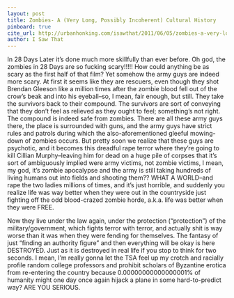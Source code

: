 ```yaml
---
layout: post
title: Zombies- A (Very Long, Possibly Incoherent) Cultural History
pinboard: true
cite_url: http://urbanhonking.com/isawthat/2011/06/05/zombies-a-very-long-possibly-incoherent-cultural-history/
author: I Saw That
---
```

In 28 Days Later it’s done much more skillfully than ever before. Oh god, the zombies in 28 Days are so fucking scary!!!!! How could anything be as scary as the first half of that film? Yet somehow the army guys are indeed more scary. At first it seems like they are rescuers, even though they shot Brendan Gleeson like a million times after the zombie blood fell out of the crow’s beak and into his eyeball–so, I mean, fair enough, but still. They take the survivors back to their compound. The survivors are sort of conveying that they don’t feel as relieved as they ought to feel; something’s not right. The compound is indeed safe from zombies. There are all these army guys there, the place is surrounded with guns, and the army guys have strict rules and patrols during which the also-aforementioned gleeful mowing-down of zombies occurs. But pretty soon we realize that these guys are psychotic, and it becomes this dreadful rape terror where they’re going to kill Cillian Murphy–leaving him for dead on a huge pile of corpses that it’s sort of ambiguously implied were army victims, not zombie victims, I mean, my god, it’s zombie apocalypse and the army is still taking hundreds of living humans out into fields and shooting them?? WHAT A WORLD–and rape the two ladies millions of times, and it’s just horrible, and suddenly you realize life was way better when they were out in the countryside just fighting off the odd blood-crazed zombie horde, a.k.a. life was better when they were FREE.
  
Now they live under the law again, under the protection (“protection”) of the military/government, which fights terror with terror, and actually shit is way worse than it was when they were fending for themselves. The fantasy of just “finding an authority figure” and then everything will be okay is here DESTROYED. Just as it is destroyed in real life if you stop to think for two seconds. I mean, I’m really gonna let the TSA feel up my crotch and racially profile random college professors and prohibit scholars of Byzantine erotica from re-entering the country because 0.00000000000000001% of humanity might one day once again hijack a plane in some hard-to-predict way? ARE YOU SERIOUS.  

